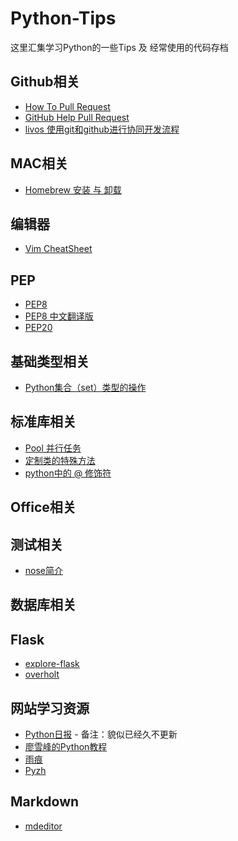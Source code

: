 # Python-Tips

这里汇集学习Python的一些Tips 及 经常使用的代码存档


## Github相关

- [How To Pull Request](https://www.zhihu.com/question/21682976)
- [GitHub Help Pull Request](https://help.github.com/articles/creating-a-pull-request/)
- [livos 使用git和github进行协同开发流程](https://github.com/livoras/blog/issues/7)

## MAC相关

- [Homebrew 安装 与 卸载](http://blog.csdn.net/arthur_d/article/details/8373410)

## 编辑器

- [Vim CheatSheet](http://cenalulu.github.io/linux/all-vim-cheatsheat/)

## PEP
- [PEP8](https://www.python.org/dev/peps/pep-0008/)
- [PEP8 中文翻译版](http://www.open-open.com/lib/view/open1433813937629.html)
- [PEP20](https://www.python.org/dev/peps/pep-0020/)

## 基础类型相关

- [Python集合（set）类型的操作](http://blog.csdn.net/business122/article/details/7541486)

## 标准库相关

- [Pool 并行任务](http://python.jobbole.com/58700/)
- [定制类的特殊方法](http://www.jb51.net/article/55734.htm)
- [python中的 @ 修饰符](http://blog.csdn.net/lainegates/article/details/8166764)

## Office相关

## 测试相关

- [nose简介](http://pythontesting.net/framework/nose/nose-introduction/)

## 数据库相关

## Flask

- [explore-flask](https://github.com/rpicard/explore-flask)
- [overholt](https://github.com/mattupstate/overholt)

## 网站学习资源

- [Python日报](http://py.memect.com/) - 备注：貌似已经久不更新
- [廖雪峰的Python教程](http://www.liaoxuefeng.com/wiki/0014316089557264a6b348958f449949df42a6d3a2e542c000)
- [雨痕](https://github.com/qyuhen/book)
- [Pyzh](http://pyzh.readthedocs.io/)

## Markdown

- [mdeditor](https://www.zybuluo.com/mdeditor)
